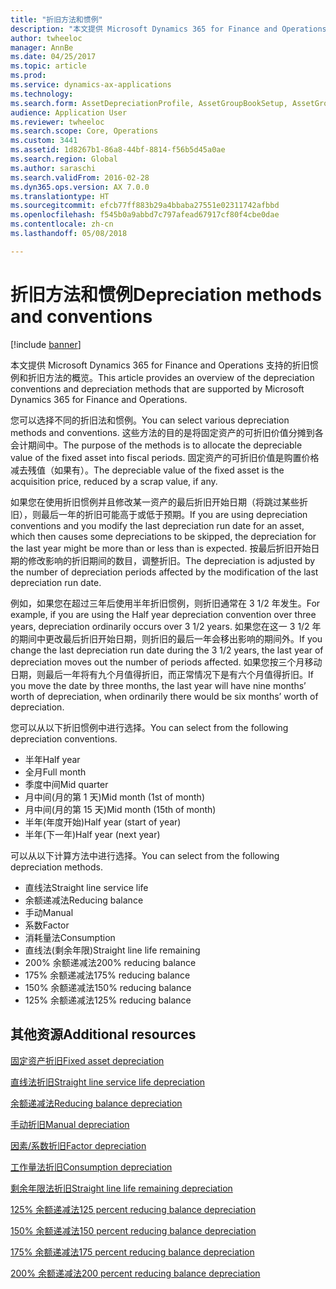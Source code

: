 ```yaml
---
title: "折旧方法和惯例"
description: "本文提供 Microsoft Dynamics 365 for Finance and Operations 支持的折旧惯例和折旧方法的概览。"
author: twheeloc
manager: AnnBe
ms.date: 04/25/2017
ms.topic: article
ms.prod: 
ms.service: dynamics-ax-applications
ms.technology: 
ms.search.form: AssetDepreciationProfile, AssetGroupBookSetup, AssetGroupDepBookSetup
audience: Application User
ms.reviewer: twheeloc
ms.search.scope: Core, Operations
ms.custom: 3441
ms.assetid: 1d8267b1-86a8-44bf-8814-f56b5d45a0ae
ms.search.region: Global
ms.author: saraschi
ms.search.validFrom: 2016-02-28
ms.dyn365.ops.version: AX 7.0.0
ms.translationtype: HT
ms.sourcegitcommit: efcb77ff883b29a4bbaba27551e02311742afbbd
ms.openlocfilehash: f545b0a9abbd7c797afead67917cf80f4cbe0dae
ms.contentlocale: zh-cn
ms.lasthandoff: 05/08/2018

---
```


# <a name="depreciation-methods-and-conventions"></a><span data-ttu-id="43a3b-103">折旧方法和惯例</span><span class="sxs-lookup"><span data-stu-id="43a3b-103">Depreciation methods and conventions</span></span>

[!include [banner](../includes/banner.md)]

<span data-ttu-id="43a3b-104">本文提供 Microsoft Dynamics 365 for Finance and Operations 支持的折旧惯例和折旧方法的概览。</span><span class="sxs-lookup"><span data-stu-id="43a3b-104">This article provides an overview of the depreciation conventions and depreciation methods that are supported by Microsoft Dynamics 365 for Finance and Operations.</span></span>

<span data-ttu-id="43a3b-105">您可以选择不同的折旧法和惯例。</span><span class="sxs-lookup"><span data-stu-id="43a3b-105">You can select various depreciation methods and conventions.</span></span> <span data-ttu-id="43a3b-106">这些方法的目的是将固定资产的可折旧价值分摊到各会计期间中。</span><span class="sxs-lookup"><span data-stu-id="43a3b-106">The purpose of the methods is to allocate the depreciable value of the fixed asset into fiscal periods.</span></span> <span data-ttu-id="43a3b-107">固定资产的可折旧价值是购置价格减去残值（如果有）。</span><span class="sxs-lookup"><span data-stu-id="43a3b-107">The depreciable value of the fixed asset is the acquisition price, reduced by a scrap value, if any.</span></span> 

<span data-ttu-id="43a3b-108">如果您在使用折旧惯例并且修改某一资产的最后折旧开始日期（将跳过某些折旧），则最后一年的折旧可能高于或低于预期。</span><span class="sxs-lookup"><span data-stu-id="43a3b-108">If you are using depreciation conventions and you modify the last depreciation run date for an asset, which then causes some depreciations to be skipped, the depreciation for the last year might be more than or less than is expected.</span></span> <span data-ttu-id="43a3b-109">按最后折旧开始日期的修改影响的折旧期间的数目，调整折旧。</span><span class="sxs-lookup"><span data-stu-id="43a3b-109">The depreciation is adjusted by the number of depreciation periods affected by the modification of the last depreciation run date.</span></span>

<span data-ttu-id="43a3b-110">例如，如果您在超过三年后使用半年折旧惯例，则折旧通常在 3 1/2 年发生。</span><span class="sxs-lookup"><span data-stu-id="43a3b-110">For example, if you are using the Half year depreciation convention over three years, depreciation ordinarily occurs over 3 1/2 years.</span></span> <span data-ttu-id="43a3b-111">如果您在这一 3 1/2 年的期间中更改最后折旧开始日期，则折旧的最后一年会移出影响的期间外。</span><span class="sxs-lookup"><span data-stu-id="43a3b-111">If you change the last depreciation run date during the 3 1/2 years, the last year of depreciation moves out the number of periods affected.</span></span> <span data-ttu-id="43a3b-112">如果您按三个月移动日期，则最后一年将有九个月值得折旧，而正常情况下是有六个月值得折旧。</span><span class="sxs-lookup"><span data-stu-id="43a3b-112">If you move the date by three months, the last year will have nine months’ worth of depreciation, when ordinarily there would be six months’ worth of depreciation.</span></span>

<span data-ttu-id="43a3b-113">您可以从以下折旧惯例中进行选择。</span><span class="sxs-lookup"><span data-stu-id="43a3b-113">You can select from the following depreciation conventions.</span></span>


-   <span data-ttu-id="43a3b-114">半年</span><span class="sxs-lookup"><span data-stu-id="43a3b-114">Half year</span></span>
-   <span data-ttu-id="43a3b-115">全月</span><span class="sxs-lookup"><span data-stu-id="43a3b-115">Full month</span></span>
-   <span data-ttu-id="43a3b-116">季度中间</span><span class="sxs-lookup"><span data-stu-id="43a3b-116">Mid quarter</span></span>
-   <span data-ttu-id="43a3b-117">月中间(月的第 1 天)</span><span class="sxs-lookup"><span data-stu-id="43a3b-117">Mid month (1st of month)</span></span>
-   <span data-ttu-id="43a3b-118">月中间(月的第 15 天)</span><span class="sxs-lookup"><span data-stu-id="43a3b-118">Mid month (15th of month)</span></span>
-   <span data-ttu-id="43a3b-119">半年(年度开始)</span><span class="sxs-lookup"><span data-stu-id="43a3b-119">Half year (start of year)</span></span>
-   <span data-ttu-id="43a3b-120">半年(下一年)</span><span class="sxs-lookup"><span data-stu-id="43a3b-120">Half year (next year)</span></span>

<span data-ttu-id="43a3b-121">可以从以下计算方法中进行选择。</span><span class="sxs-lookup"><span data-stu-id="43a3b-121">You can select from the following depreciation methods.</span></span>
-   <span data-ttu-id="43a3b-122">直线法</span><span class="sxs-lookup"><span data-stu-id="43a3b-122">Straight line service life</span></span>
-   <span data-ttu-id="43a3b-123">余额递减法</span><span class="sxs-lookup"><span data-stu-id="43a3b-123">Reducing balance</span></span>
-   <span data-ttu-id="43a3b-124">手动</span><span class="sxs-lookup"><span data-stu-id="43a3b-124">Manual</span></span>
-   <span data-ttu-id="43a3b-125">系数</span><span class="sxs-lookup"><span data-stu-id="43a3b-125">Factor</span></span>
-   <span data-ttu-id="43a3b-126">消耗量法</span><span class="sxs-lookup"><span data-stu-id="43a3b-126">Consumption</span></span>
-   <span data-ttu-id="43a3b-127">直线法(剩余年限)</span><span class="sxs-lookup"><span data-stu-id="43a3b-127">Straight line life remaining</span></span>
-   <span data-ttu-id="43a3b-128">200% 余额递减法</span><span class="sxs-lookup"><span data-stu-id="43a3b-128">200% reducing balance</span></span>
-   <span data-ttu-id="43a3b-129">175% 余额递减法</span><span class="sxs-lookup"><span data-stu-id="43a3b-129">175% reducing balance</span></span>
-   <span data-ttu-id="43a3b-130">150% 余额递减法</span><span class="sxs-lookup"><span data-stu-id="43a3b-130">150% reducing balance</span></span>
-   <span data-ttu-id="43a3b-131">125% 余额递减法</span><span class="sxs-lookup"><span data-stu-id="43a3b-131">125% reducing balance</span></span>





<a name="additional-resources"></a><span data-ttu-id="43a3b-132">其他资源</span><span class="sxs-lookup"><span data-stu-id="43a3b-132">Additional resources</span></span>
--------

[<span data-ttu-id="43a3b-133">固定资产折旧</span><span class="sxs-lookup"><span data-stu-id="43a3b-133">Fixed asset depreciation</span></span>](fixed-asset-depreciation.md)

[<span data-ttu-id="43a3b-134">直线法折旧</span><span class="sxs-lookup"><span data-stu-id="43a3b-134">Straight line service life depreciation</span></span>](Straight-line-service-life-depreciation.md)

[<span data-ttu-id="43a3b-135">余额递减法</span><span class="sxs-lookup"><span data-stu-id="43a3b-135">Reducing balance depreciation</span></span>](reduce-balance-depreciation.md)

[<span data-ttu-id="43a3b-136">手动折旧</span><span class="sxs-lookup"><span data-stu-id="43a3b-136">Manual depreciation</span></span>](manual-depreciation.md)

[<span data-ttu-id="43a3b-137">因素/系数折旧</span><span class="sxs-lookup"><span data-stu-id="43a3b-137">Factor depreciation</span></span>](factor-depreciation.md)

[<span data-ttu-id="43a3b-138">工作量法折旧</span><span class="sxs-lookup"><span data-stu-id="43a3b-138">Consumption depreciation</span></span>](consumption-depreciation.md)

[<span data-ttu-id="43a3b-139">剩余年限法折旧</span><span class="sxs-lookup"><span data-stu-id="43a3b-139">Straight line life remaining depreciation</span></span>](straight-line-life-remaining-depreciation.md)

[<span data-ttu-id="43a3b-140">125% 余额递减法</span><span class="sxs-lookup"><span data-stu-id="43a3b-140">125 percent reducing balance depreciation</span></span>](125-percent-reducing-balance-depreciation.md)

[<span data-ttu-id="43a3b-141">150% 余额递减法</span><span class="sxs-lookup"><span data-stu-id="43a3b-141">150 percent reducing balance depreciation</span></span>](150-percent-reducing-balance-depreciation.md)

[<span data-ttu-id="43a3b-142">175% 余额递减法</span><span class="sxs-lookup"><span data-stu-id="43a3b-142">175 percent reducing balance depreciation</span></span>](175-percent-reducing-balance-depreciation.md)

[<span data-ttu-id="43a3b-143">200% 余额递减法</span><span class="sxs-lookup"><span data-stu-id="43a3b-143">200 percent reducing balance depreciation</span></span>](200-percent-reducing-balance-depreciation.md)





